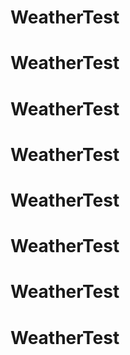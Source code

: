 # WeatherTest
# WeatherTest
# WeatherTest
# WeatherTest
# WeatherTest
# WeatherTest
# WeatherTest
# WeatherTest
